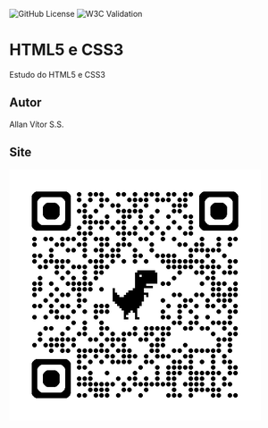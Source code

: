![GitHub License](https://img.shields.io/github/license/HUbOpsVitor/site?style=for-the-badge)
![W3C Validation](https://img.shields.io/w3c-validation/html?targetUrl=https%3A%2F%2Fhubopsvitor.github.io%2Fsite%2F)

# HTML5 e CSS3
Estudo do HTML5 e CSS3
## Autor
Allan Vítor S.S.

## Site 
![](img/qrcode.png)
